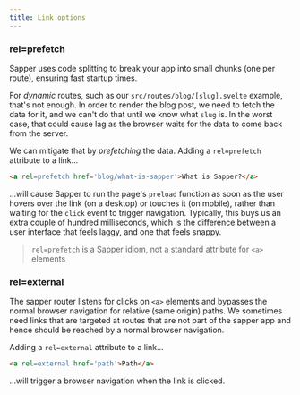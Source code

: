 ```yaml
---
title: Link options
---
```


### rel=prefetch

Sapper uses code splitting to break your app into small chunks (one per route), ensuring fast startup times.

For *dynamic* routes, such as our `src/routes/blog/[slug].svelte` example, that's not enough. In order to render the blog post, we need to fetch the data for it, and we can't do that until we know what `slug` is. In the worst case, that could cause lag as the browser waits for the data to come back from the server.

We can mitigate that by *prefetching* the data. Adding a `rel=prefetch` attribute to a link...

```html
<a rel=prefetch href='blog/what-is-sapper'>What is Sapper?</a>
```

...will cause Sapper to run the page's `preload` function as soon as the user hovers over the link (on a desktop) or touches it (on mobile), rather than waiting for the `click` event to trigger navigation. Typically, this buys us an extra couple of hundred milliseconds, which is the difference between a user interface that feels laggy, and one that feels snappy.

> `rel=prefetch` is a Sapper idiom, not a standard attribute for `<a>` elements

<!-- TODO add a function to prefetch programmatically -->

### rel=external

The sapper router listens for clicks on `<a>` elements and bypasses the normal browser navigation for relative (same origin) paths. We sometimes need links that are targeted at routes that are not part of the sapper app and hence should be reached by a normal browser navigation.

Adding a `rel=external` attribute to a link...

```html
<a rel=external href='path'>Path</a>
```

...will trigger a browser navigation when the link is clicked.

